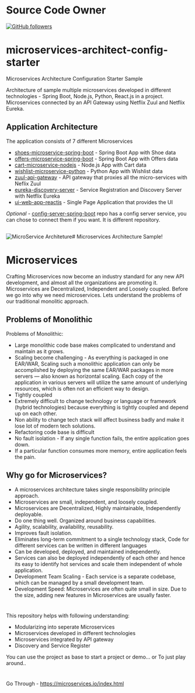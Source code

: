 # Source Code Owner

[![GitHub followers](https://img.shields.io/github/followers/sarat9.svg?label=Follow%20@sarat9&style=social)](https://github.com/sarat9/)

# microservices-architect-config-starter

Microservices Architecture Configuration Starter Sample

Architecture of sample multiple microservices developed in different technologies - Spring Boot, Node.js, Python, React.js in a project.
Microservices connected by an API Gateway using Netflix Zuul and Netflix Eureka.

## Application Architecture

The application consists of 7 different Microservices

- [shoes-microservice-spring-boot](https://github.com/sarat9/microservices-architect-config-starter/tree/main/shoes-microservice-spring-boot) - Spring Boot App with Shoe data
- [offers-microservice-spring-boot](https://github.com/sarat9/microservices-architect-config-starter/tree/main/offers-microservice-spring-boot) - Spring Boot App with Offers data
- [cart-microservice-nodejs](https://github.com/sarat9/microservices-architect-config-starter/tree/main/cart-microservice-nodejs) - Node.js App with Cart data
- [wishlist-microservice-python](https://github.com/sarat9/microservices-architect-config-starter/tree/main/wishlist-microservice-python) - Python App with Wishlist data
- [zuul-api-gateway](https://github.com/sarat9/microservices-architect-config-starter/tree/main/zuul-api-gateway) - API gateway that proxies all the micro-services with Neflix Zuul
- [eureka-discovery-server](https://github.com/sarat9/microservices-architect-config-starter/tree/main/eureka-discovery-server) - Service Registration and Discovery Server with Netflix Eureka
- [ui-web-app-reactjs](https://github.com/sarat9/microservices-architect-config-starter/tree/main/ui-web-app-reactjs) - Single Page Application that provides the UI

_Optional_ - [config-server-spring-boot](https://github.com/sarat9/config-server-spring-boot) repo has a config server service, you can chose to connect them if you want. It is different repository.

##

![MicroService Architeture ](https://miro.medium.com/max/1050/1*kSLJKEl3X-gKNTpO1l7SQg.png)# Microservices Architecture Sample!

#

#

# Microservices

Crafting Microservices now become an industry standard for any new API development, and almost all the organizations are promoting it.
Microservices are Decentralized, Independent and Loosely coupled.
Before we go into why we need microservices. Lets understand the problems of our traditional monolitic approach.

## Problems of Monolithic

Problems of Monolithic:

- Large monolithic code base makes complicated to understand and maintain as it grows.
- Scaling become challenging - As everything is packaged in one EAR/WAR, Scaling such a monolithic application can only be accomplished by deploying the same EAR/WAR packages in more servers — also known as horizontal scaling. Each copy of the application in various servers will utilize the same amount of underlying resources, which is often not an efficient way to design.
- Tightly coupled
- Extremely difficult to change technology or language or framework (hybrid technologies) because everything is tightly coupled and depend up on each other.
- Non ability to change tech stack will affect business badly and make it lose lot of modern tech solutions.
- Refactoring code base is difficult
- No fault isolation - If any single function fails, the entire application goes down.
- If a particular function consumes more memory, entire application feels the pain.

## Why go for Microservices?

- A microservices architecture takes single responsibility principle approach.
- Microservices are small, independent, and loosely coupled.
- Microservices are Decentralized, Highly maintainable, Independently deployable.
- Do one thing well. Organized around business capabilities.
- Agility, scalability, availability, reusability.
- Improves fault isolation.
- Eliminates long-term commitment to a single technology stack, Code for different services can be written in different languages
- Can be developed, deployed, and maintained independently.
- Services can also be deployed independently of each other and hence its easy to identify hot services and scale them independent of whole application.
- Development Team Scaling - Each service is a separate codebase, which can be managed by a small development team.
- Development Speed: Microservices are often quite small in size. Due to the size, adding new features in Microservices are usually faster.

#

#

This repository helps with following understanding:

- Modularizing into seperate Microservices
- Microservices developed in different technologies
- Microservices integrated by API gateway
- Discovery and Service Register

You can use the project as base to start a project or demo...
or
To just play around..

#

#

Go Through - https://microservices.io/index.html

#

#
